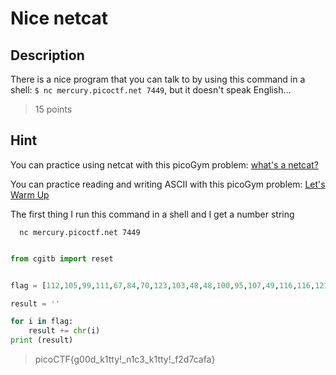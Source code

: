 # Nice netcat

## Description
There is a nice program that you can talk to by using this command in a shell: `$ nc mercury.picoctf.net 7449`, but it doesn't speak English...
> 15 points

## Hint
You can practice using netcat with this picoGym problem: [what's a netcat?](https://play.picoctf.org/practice/challenge/34)

You can practice reading and writing ASCII with this picoGym problem: [Let's Warm Up](https://play.picoctf.org/practice/challenge/22)

The first thing I run this command in a shell and I get a number string 
      
      nc mercury.picoctf.net 7449
      
```python 

from cgitb import reset


flag = [112,105,99,111,67,84,70,123,103,48,48,100,95,107,49,116,116,121,33,95,110,49,99,51,95,107,49,116,116,121,33,95,102,50,100,55,99,97,102,97,125,10]

result = ''

for i in flag:
    result += chr(i)
print (result)
```
      
   
> picoCTF{g00d_k1tty!_n1c3_k1tty!_f2d7cafa}
